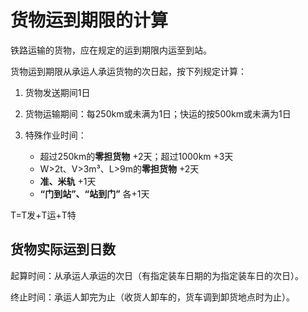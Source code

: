 # 货物运到期限的计算

铁路运输的货物，应在规定的运到期限内运至到站。

货物运到期限从承运人承运货物的次日起，按下列规定计算：

1. 货物发送期间1日
2. 货物运输期间：每250km或未满为1日；快运的按500km或未满为1日
3. 特殊作业时间：

    *  超过250km的**零担货物** +2天；超过1000km +3天
    *  W>2t、V>3m³、L>9m的**零担货物** +2天
    * **准、米轨** +1天
    * **“门到站”、“站到门”** 各+1天

T=T发+T运+T特

## 货物实际运到日数

起算时间：从承运人承运的次日（有指定装车日期的为指定装车日的次日）。

终止时间：承运人卸完为止（收货人卸车的，货车调到卸货地点时为止）。
